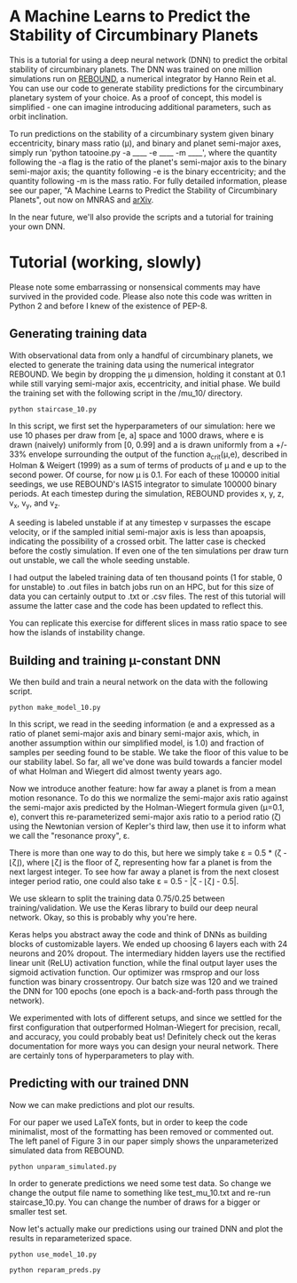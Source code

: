 # A Machine Learns to Predict the Stability of Circumbinary Planets

This is a tutorial for using a deep neural network (DNN) to predict the orbital stability of circumbinary planets. The DNN was trained on one million simulations run on [REBOUND](http://rebound.readthedocs.io/en/latest/index.html), a numerical integrator by Hanno Rein et al. You can use our code to generate stability predictions for the circumbinary planetary system of your choice. As a proof of concept, this model is simplified - one can imagine introducing additional parameters, such as orbit inclination. 

To run predictions on the stability of a circumbinary system given binary eccentricity, binary mass ratio (µ), and binary and planet semi-major axes, simply run 'python tatooine.py -a ____ -e ____ -m ____', where the quantity following the -a flag is the ratio of the planet's semi-major axis to the binary semi-major axis; the quantity following -e is the binary eccentricity; and the quantity following -m is the mass ratio. For fully detailed information, please see our paper, "A Machine Learns to Predict the Stability of Circumbinary Planets", out now on MNRAS and [arXiv](https://arxiv.org/abs/1801.03955).

In the near future, we'll also provide the scripts and a tutorial for training your own DNN.

# Tutorial (working, slowly)

Please note some embarrassing or nonsensical comments may have survived in the provided code. Please also note this code was written in Python 2 and before I knew of the existence of PEP-8.

## Generating training data
With observational data from only a handful of circumbinary planets, we elected to generate the training data using the numerical integrator REBOUND. We begin by dropping the µ dimension, holding it constant at 0.1 while still varying semi-major axis, eccentricity, and initial phase. We build the training set with the following script in the /mu_10/ directory.  

```
python staircase_10.py
```

In this script, we first set the hyperparameters of our simulation: here we use 10 phases per draw from [e, a] space and 1000 draws, where e is drawn (naively) uniformly from [0, 0.99] and a is drawn uniformly from a +/- 33% envelope surrounding the output of the function a<sub>crit</sub>(µ,e), described in Holman & Weigert (1999) as a sum of terms of products of µ and e up to the second power. Of course, for now µ is 0.1. For each of these 100000 initial seedings, we use REBOUND's IAS15 integrator to simulate 100000 binary periods. At each timestep during the simulation, REBOUND provides x, y, z, v<sub>x</sub>, v<sub>y</sub>, and v<sub>z</sub>. 

A seeding is labeled unstable if at any timestep v surpasses the escape velocity, or if the sampled initial semi-major axis is less than apoapsis, indicating the possibility of a crossed orbit. The latter case is checked before the costly simulation. If even one of the ten simulations per draw turn out unstable, we call the whole seeding unstable. 

I had output the labeled training data of ten thousand points (1 for stable, 0 for unstable) to .out files in batch jobs run on an HPC, but for this size of data you can certainly output to .txt or .csv files. The rest of this tutorial will assume the latter case and the code has been updated to reflect this.

You can replicate this exercise for different slices in mass ratio space to see how the islands of instability change.


## Building and training µ-constant DNN
We then build and train a neural network on the data with the following script. 

```
python make_model_10.py
```

In this script, we read in the seeding information (e and a expressed as a ratio of planet semi-major axis and binary semi-major axis, which, in another assumption within our simplified model, is 1.0) and fraction of samples per seeding found to be stable. We take the floor of this value to be our stability label. So far, all we've done was build towards a fancier model of what Holman and Wiegert did almost twenty years ago. 

Now we introduce another feature: how far away a planet is from a mean motion resonance. To do this we normalize the semi-major axis ratio against the semi-major axis predicted by the Holman-Wiegert formula given (µ=0.1, e), convert this re-parameterized semi-major axis ratio to a period ratio (ζ) using the Newtonian version of Kepler's third law, then use it to inform what we call the "resonance proxy", ε.

There is more than one way to do this, but here we simply take ε = 0.5 * (ζ - ⌊ζ⌋), where ⌊ζ⌋ is the floor of ζ, representing how far a planet is from the next largest integer. To see how far away a planet is from the next closest integer period ratio, one could also take ε = 0.5 - |ζ - ⌊ζ⌋ - 0.5|. 

We use sklearn to split the training data 0.75/0.25 between training/validation. We use the Keras library to build our deep neural network. Okay, so this is probably why you're here.

Keras helps you abstract away the code and think of DNNs as building blocks of customizable layers. We ended up choosing 6 layers each with 24 neurons and 20% dropout. The intermediary hidden layers use the rectified linear unit (ReLU) activation function, while the final output layer uses the sigmoid activation function. Our optimizer was rmsprop and our loss function was binary crossentropy. Our batch size was 120 and we trained the DNN for 100 epochs (one epoch is a back-and-forth pass through the network). 

We experimented with lots of different setups, and since we settled for the first configuration that outperformed Holman-Wiegert for precision, recall, and accuracy, you could probably beat us! Definitely check out the keras documentation for more ways you can design your neural network. There are certainly tons of hyperparameters to play with.


## Predicting with our trained DNN
Now we can make predictions and plot our results.

For our paper we used LaTeX fonts, but in order to keep the code minimalist, most of the formatting has been removed or commented out. The left panel of Figure 3 in our paper simply shows the unparameterized simulated data from REBOUND.

```
python unparam_simulated.py
```

In order to generate predictions we need some test data. So change we change the output file name to something like test_mu_10.txt and re-run staircase_10.py. You can change the number of draws for a bigger or smaller test set.

Now let's actually make our predictions using our trained DNN and plot the results in reparameterized space. 

```
python use_model_10.py
```



```
python reparam_preds.py
```

